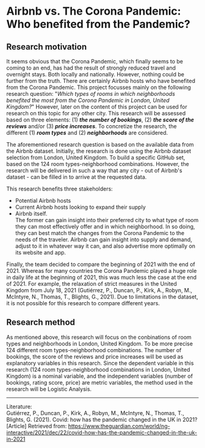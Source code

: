 # Airbnb vs. The Corona Pandemic: Who benefited from the Pandemic?

## Research motivation
It seems obvious that the Corona Pandemic, which finally seems to be coming to an end, has had the result of strongly reduced travel and overnight stays. Both locally and nationally. However, nothing could be further from the truth. There are certainly Airbnb hosts who have benefited from the Corona Pandemic. This project focusses mainly on the following research question: "*Which types of rooms in which neighborhoods benefited the most from the Corona Pandemic in London, United Kingdom?*" However, later on the content of this project can be used for research on this topic for any other city. This research will be assessed based on three elements: (1) _**the number of bookings**_, (2) _**the score of the reviews**_ and/or (3) _**price increases**_. To concretize the research, the different (1) _**room types**_ and (2) _**neighborhoods**_ are considered.  

The aforementioned research question is based on the available data from the Airbnb dataset. Initially, the research is done using the Airbnb dataset selection from London, United Kingdom. To build a specific GitHub set, based on the 124 room types-neighborhood combinations. However, the research will be delivered in such a way that any city - out of Airbnb's dataset - can be filled in to arrive at the requested data.  

This research benefits three stakeholders:  
  * Potential Airbnb hosts
  * Current Airbnb hosts looking to expand their supply 
  * Airbnb itself.  
The former can gain insight into their preferred city to what type of room they can most effectively offer and in which neighborhood. In so doing, they can best match the changes from the Corona Pandemic to the needs of the traveler. Airbnb can gain insight into supply and demand, adjust to it in whatever way it can, and also advertise more optimally on its website and app.  

Finally, the team decided to compare the beginning of 2021 with the end of 2021. Whereas for many countries the Corona Pandemic played a huge role in daily life at the beginning of 2021, this was much less the case at the end of 2021. For example, the relaxation of strict measures in the United Kingdom from July 18, 2021 (Gutiérrez, P., Duncan, P., Kirk, A., Robyn, M., McIntyre, N., Thomas, T., Blights, G., 2021). Due to limitations in the dataset, it is not possible for this research to compare different years.  

## Research method
As mentioned above, this research will focus on the conbinations of room types and neighborhoods in London, United Kingdom. To be more precise 124 different room types-neighborhood combinations. The number of bookings, the score of the reviews and price increases will be used as explanatory variables in this research. Since the dependent variable in this research (124 room types-neighborhood combinations in London, United Kingdom) is a nominal variable, and the independent variables (number of bookings, rating score, price) are metric variables, the method used in the research will be Logistic Analysis.

----

Literature:  
Gutiérrez, P., Duncan, P., Kirk, A., Robyn, M., McIntyre, N., Thomas, T., Blights, G. (2021). Covid: how has the pandemic changed in the UK in 2021? [Article] Retrieved from: https://www.theguardian.com/world/ng-interactive/2021/dec/22/covid-how-has-the-pandemic-changed-in-the-uk-in-2021 
